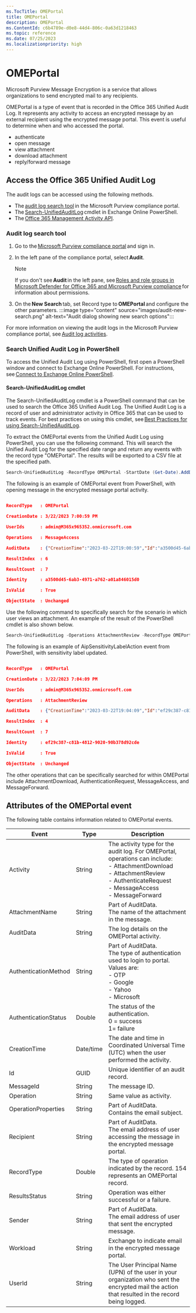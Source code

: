 ```yaml
---
ms.TocTitle: OMEPortal
title: OMEPortal
description: OMEPortal
ms.ContentId: c6b4789e-d0e8-44d4-806c-0a63d1218463
ms.topic: reference
ms.date: 07/25/2023
ms.localizationpriority: high
---
```


# OMEPortal

Microsoft Purview Message Encryption is a service that allows organizations to send encrypted mail to any recipients.

OMEPortal is a type of event that is recorded in the Office 365 Unified Audit Log.  It represents any activity to access an encrypted message by an external recipient using the encrypted message portal.  This event is useful to determine when and who accessed the portal.

- authenticate
- open message
- view attachment
- download attachment
- reply/forward message

## Access the Office 365 Unified Audit Log

The audit logs can be accessed using the following methods.

- The [audit log search tool](/office/office-365-management-api/aipsensitivitylabelaction#audit-log-search-tool) in the Microsoft Purview compliance portal.
- The [Search-UnifiedAuditLog](/office/office-365-management-api/aipsensitivitylabelaction#search-unified-audit-log-in-powershell) cmdlet in Exchange Online PowerShell.
- The [Office 365 Management Activity API](/office/office-365-management-api/aipsensitivitylabelaction#office-365-management-activity-api).

### Audit log search tool

1. Go to the [Microsoft Purview compliance portal](https://sip.compliance.microsoft.com/homepage) and sign in.
2. In the left pane of the compliance portal, select **Audit**.

    > [!NOTE]
    > If you don't see **Audit** in the left pane, see [Roles and role groups in Microsoft Defender for Office 365 and Microsoft Purview compliance](/microsoft-365/security/office-365-security/scc-permissions?view=o365-worldwide&preserve-view=true) for information about permissions.

3. On the **New Search** tab, set Record type to **OMEPortal** and configure the other parameters.
:::image type="content" source="images/audit-new-search.png" alt-text="Audit dialog showing new search options":::

For more information on viewing the audit logs in the Microsoft Purview compliance portal, see [Audit log activities](/microsoft-365/compliance/audit-log-activities?view=o365-worldwide).

### Search Unified Audit Log in PowerShell

To access the Unified Audit Log using PowerShell, first open a PowerShell window and connect to Exchange Online PowerShell. For instructions, see [Connect to Exchange Online PowerShell](/powershell/exchange/connect-to-exchange-online-powershell?view=exchange-ps).

#### Search-UnifiedAuditLog cmdlet

The Search-UnifiedAuditLog cmdlet is a PowerShell command that can be used to search the Office 365 Unified Audit Log. The Unified Audit Log is a record of user and administrator activity in Office 365 that can be used to track events. For best practices on using this cmdlet, see [Best Practices for using Search-UnifiedAuditLog](/office/office-365-management-api/aip-unified-audit-logs-best-practices).

To extract the OMEPortal events from the Unified Audit Log using PowerShell, you can use the following command. This will search the Unified Audit Log for the specified date range and return any events with the record type "OMEPortal". The results will be exported to a CSV file at the specified path.

```powershell
Search-UnifiedAuditLog -RecordType OMEPortal -StartDate (Get-Date).AddDays(-100) -EndDate (Get-Date) | Export-Csv -Path <output file> 
```

The following is an example of OMEPortal event from PowerShell, with opening message in the encrypted message portal activity.

```json

RecordType   : OMEPortal 

CreationDate : 3/22/2023 7:00:59 PM 

UserIds      : admin@M365x965352.onmicrosoft.com 

Operations   : MessageAccess 

AuditData    : {"CreationTime":"2023-03-22T19:00:59","Id":"a3500d45-6ab3-4971-a762-a01a846015d0","Operation":"MessageAccess","OrganizationId":"84b06764-3e5e-4f51-9a78-046a7f38b59b","RecordType":154,"ResultStatus":"Success","UserKey":"admin@M365x965352.onmicrosoft.com","UserType":0,"Version":1,"Workload":"Exchange","UserId":"admin@M365x965352.onmicrosoft.com","AuthenticationMethod":"Google","AuthenticationStatus":0,"MessageId":"<MW5PR18MB5094602B59DFEC335A3C5E58AA869@MW5PR18MB5094.namprd18.prod.outlook.com>","OperationProperties":[{"Name":"MailSubject","Value":"Support case 1234567"}],"OperationStatus":0,"Recipient":"samschan.msft@gmail.com","Sender":"admin@M365x965352.onmicrosoft.com"} 

ResultIndex  : 6 

ResultCount  : 7 

Identity     : a3500d45-6ab3-4971-a762-a01a846015d0 

IsValid      : True 

ObjectState  : Unchanged 

```

Use the following command to specifically search for the scenario in which user views an attachment. An example of the result of the PowerShell cmdlet is also shown below.

```PowerShell
Search-UnifiedAuditLog -Operations AttachmentReview -RecordType OMEPortal -StartDate (Get-Date).AddDays(-100) -EndDate (Get-Date)
```

The following is an example of AipSensitivityLabelAction event from PowerShell, with sensitivity label updated.

```json

RecordType   : OMEPortal 

CreationDate : 3/22/2023 7:04:09 PM 

UserIds      : admin@M365x965352.onmicrosoft.com 

Operations   : AttachmentReview 

AuditData    : {"CreationTime":"2023-03-22T19:04:09","Id":"ef29c387-c81b-4812-9020-90b378d92cde","Operation":"AttachmentReview","OrganizationId":"84b06764-3e5e-4f51-9a78-046a7f38b59b","RecordType":154,"ResultStatus":"Failure","UserKey":"admin@M365x965352.onmicrosoft.com","UserType":0,"Version":1,"Workload":"Exchange","UserId":"admin@M365x965352.onmicrosoft.com","AttachmentName":"Form.docx","AuthenticationMethod":"OTP","AuthenticationStatus":0,"MessageId":"<MW5PR18MB5094CD4A4C6D8A5636154FEBAA869@MW5PR18MB5094.namprd18.prod.outlook.com>","OperationProperties":[{"Name":"MailSubject","Value":"Support case 987654"}],"OperationStatus":1,"Recipient":"samschan.msft@gmail.com","Sender":"admin@M365x965352.onmicrosoft.com"} 

ResultIndex  : 4 

ResultCount  : 7 

Identity     : ef29c387-c81b-4812-9020-90b378d92cde 

IsValid      : True 

ObjectState  : Unchanged 
```

The other operations that can be specifically searched for within OMEPortal include AttachmentDownload, AuthenticationRequest, MessageAccess, and MessageForward.

## Attributes of the OMEPortal event

The following table contains information related to OMEPortal events.

|Event      |Type         |Description |
|-----------|------------|-------------|
|Activity  | String      | The activity type for the audit log. For OMEPortal, operations can include: <br/>- AttachmentDownload<br/>- AttachmentReview<br/>- AuthenticateRequest<br/>- MessageAccess<br/>- MessageForward |
|AttachmentName |String  |Part of AuditData. <br/>The name of the attachment in the message.|
|AuditData | String      |The log details on the OMEPortal activity.<br/>|
|AuthenticationMethod  |String |Part of AuditData. <br/>The type of authentication used to login to portal. Values are: <br/>- OTP <br/>- Google <br/>- Yahoo <br/>- Microsoft |
|AuthenticationStatus  |Double |The status of the authentication. <br/>0 = success<br/>1= failure  |
|CreationTime |Date/time |The date and time in Coordinated Universal Time (UTC) when the user performed the activity. |
|Id        |GUID         |Unique identifier of an audit record. |
|MessageId |String       |The message ID. |
|Operation |String       |Same value as activity. |
|OperationProperties     |String |Part of AuditData. <br/>Contains the email subject. |
|Recipient  |String      |Part of AuditData. <br/>The email address of user accessing the message in the encrypted message portal. |
|RecordType |Double      |The type of operation indicated by the record. 154 represents an OMEPortal record. |
|ResultsStatus |String   |Operation was either successful or a failure. |
|Sender   |String        |Part of AuditData. <br/>The email address of user that sent the encrypted message. |
|Workload |String        |Exchange to indicate email in the encrypted message portal. |
|UserId   |String        |The User Principal Name (UPN) of the user in your organization who sent the encrypted mail the action that resulted in the record being logged. |
